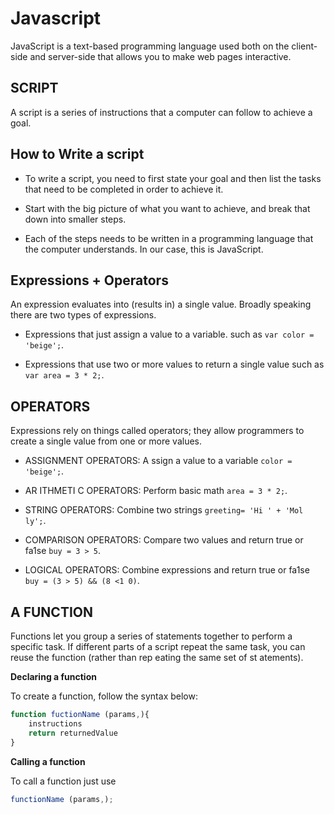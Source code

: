 # Javascript

JavaScript is a text-based programming language used both on the client-side and server-side that allows you to make web pages interactive.

## SCRIPT

A script is a series of instructions that a computer can follow to achieve a goal.

## How to Write a script

* To write a script, you need to first state your goal and then list the tasks that need to be completed in order to achieve it.
  
* Start with the big picture of what you want to achieve, and break that down into smaller steps.

* Each of the steps needs to be written in a programming language that the computer understands. In our case, this is JavaScript.
  
## Expressions + Operators

An expression evaluates into (results in) a single value. Broadly speaking there are two types of expressions.

* Expressions that just assign a value to a variable. such as `var color = 'beige';`.
  
* Expressions that use two or more values to return a single value such as `var area = 3 * 2;`.

## OPERATORS

Expressions rely on things called operators; they allow programmers to create a single value from one or more values.

* ASSIGNMENT OPERATORS: A ssign a value to a variable `color = 'beige';`.

* AR ITHMETI C OPERATORS: Perform basic math `area = 3 * 2;`.

* STRING OPERATORS: Combine two strings `greeting= 'Hi ' + 'Mol ly';`.

* COMPARISON OPERATORS: Compare two values and return true or fa1se `buy = 3 > 5`.

* LOGICAL OPERATORS: Combine expressions and return true or fa1se `buy = (3 > 5) && (8 <1 0)`.

## A FUNCTION

Functions let you group a series of statements together to perform a specific task. If different parts of a script repeat the same task, you can reuse the function (rather than rep eating the same set of st atements).

**Declaring a function**

To create  a function, follow the syntax below:

```javascript
function fuctionName (params,){
    instructions
    return returnedValue
}


```

**Calling a function**

To call a function just use 

```javascript
functionName (params,);
```

